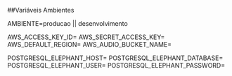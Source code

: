 ##Variáveis Ambientes

AMBIENTE=producao || desenvolvimento

AWS_ACCESS_KEY_ID=
AWS_SECRET_ACCESS_KEY=
AWS_DEFAULT_REGION=
AWS_AUDIO_BUCKET_NAME=

POSTGRESQL_ELEPHANT_HOST=
POSTGRESQL_ELEPHANT_DATABASE=
POSTGRESQL_ELEPHANT_USER=
POSTGRESQL_ELEPHANT_PASSWORD=